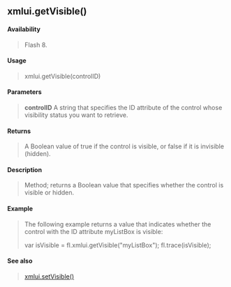 ## xmlui.getVisible()

#### Availability

> Flash 8.

#### Usage

> xmlui.getVisible(controlID)

#### Parameters

> **controlID** A string that specifies the ID attribute of the control whose visibility status you want to retrieve.

#### Returns

> A Boolean value of true if the control is visible, or false if it is invisible (hidden).

#### Description

> Method; returns a Boolean value that specifies whether the control is visible or hidden.

#### Example

> The following example returns a value that indicates whether the control with the ID attribute myListBox is visible:
>
> var isVisible = fl.xmlui.getVisible("myListBox"); fl.trace(isVisible);

#### See also

> [xmlui.setVisible()](#_bookmark1163)

